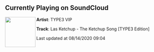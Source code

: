## Currently Playing on SoundCloud

[<img align="left" width="100" src="https://i1.sndcdn.com/artworks-NCKILzHrQWqmjF0d-zV20eg-t50x50.jpg">](https://soundcloud.com/type3-bootlegs/las-ketchup-the-ketchup-song-type3-edition)

**Artist**: TYPE3 VIP 

**Track**: Las Ketchup - The Ketchup Song [TYPE3 Edition]

Last updated at 08/14/2020 09:04
